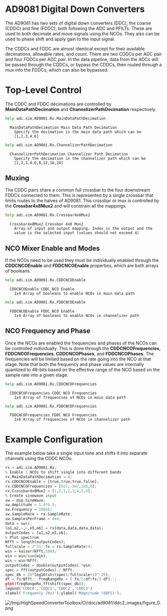 # AD9081 Digital Down Converters


The AD9081 has two sets of digital down converters (DDC), the coarse (CDDC) and fine (FDDC), both following the ADC and PFILTs. These are used to both decimate and move signals using the NCOs. They also can be used to phase shift and apply gain to the input signal.




The CDDCs and FDDC are almost identical except for their available decimations, allowable rates, and count. There are two CDDCs per ADC pair and four FDDCs per ADC pair. In the data pipeline, data from the ADCs will be passed through the CDDCs, or bypass the CDDCs, then routed through a mux into the FDDCs, which can also be bypassed.


# Top-Level Control


The CDDC and FDDC decimations are controlled by **MainDataPathDecimation** and **ChannelizerPathDecimation** respectively.



```python
help adi.sim.AD9081.Rx.MainDataPathDecimation
```


```
  MainDataPathDecimation Main Data Path Decimation
    Specify the decimation in the main data path which can be
    [1,2,3,4,6]
```


```python
help adi.sim.AD9081.Rx.ChannelizerPathDecimation
```


```
  ChannelizerPathDecimation Channelizer Path Decimation
    Specify the decimation in the channelizer path which can be
    [1,2,3,4,6,8,12,16,24]
```

## Muxing


The CDDC pairs share a common full crossbar to the four downstream FDDCs connected to them. This is represented by a single crossbar that limits routes to the halves of AD9081. This crossbar or mux is controlled by the **Crossbar4x8Mux2** and will constrain all the mappings.



```python
help adi.sim.AD9081.Rx.Crossbar4x8Mux2
```


```
  Crossbar4x8Mux2 Crossbar 4x8 Mux2
    Array of input and output mapping. Index is the output and the
    value is the selected input (values should not exceed 4)
```

## NCO Mixer Enable and Modes


If the NCOs need to be used they must be individually enabled through the **CDDCNCOEnable** and **FDDCNCOEnable** properties, which are both arrays of booleans. 



```python
help adi.sim.AD9081.Rx.CDDCNCOEnable
```


```
  CDDCNCOEnable CDDC NCO Enable
    1x4 Array of booleans to enable NCOs in main data path
```


```python
help adi.sim.AD9081.Rx.FDDCNCOEnable
```


```
  FDDCNCOEnable FDDC NCO Enable
    1x4 Array of booleans to enable NCOs in channelizer path
```

## NCO Frequency and Phase


Once the NCOs are enabled the frequencies and phases of the NCOs can be controlled individually. This is done through the **CDDCNCOFrequencies, FDDCNCOFrequencies**, **CDDCNCOPhases**, and **FDDCNCOPhases**. The frequencies will be limited based on the rate going into the NCO at that stage. Note that both the frequency and phase values are internally quantized to 48-bits based on the effective range of the NCO based on the sample rate into a given stage.



```python
help adi.sim.AD9081.Rx.CDDCNCOFrequencies
```


```
  CDDCNCOFrequencies CDDC NCO Frequencies
    1x4 Array of frequencies of NCOs in main data path
```


```python
help adi.sim.AD9081.Rx.FDDCNCOFrequencies
```


```
  FDDCNCOFrequencies FDDC NCO Frequencies
    1x8 Array of frequencies of NCOs in channelizer path
```

# Example Configuration


The example below take a single input tone and shifts it into separate channels using the CDDC NCOs.



```python
rx = adi.sim.AD9081.Rx;
% Enable 3 NCOs to shift single into different bands
rx.MainDataPathDecimation = 4;
rx.CDDCNCOEnable = [true,true,true,false];
rx.CDDCNCOFrequencies = [5e7,-3e7,1e8,0];
rx.Crossbar4x8Mux2 = [1,2,1,2,3,4,3,4];
% Create sinewave input
sw = dsp.SineWave;
sw.Amplitude = 1.4*0.5;
sw.Frequency = 100e6;
sw.SampleRate = rx.SampleRate;
sw.SamplesPerFrame = 4e4;
data = sw();
[o1,o2,~,~,o5,o6] = rx(data,data,data,data);
outputCodes = [o1,o2,o5,o6];
% Plot spectrum
Nfft = length(outputCodes); 
fullscale = 2^15; fs = rx.SampleRate/4;
win = kaiser(Nfft,100);
win = win/sum(win);
win = win*Nfft;
outputCodes = double(outputCodes).*win;
spec = fft(outputCodes) / Nfft;
spec_db = 20*log10(abs(spec)/fullscale+10^-20);
df = fs/Nfft;  freqRangeRx = (-fs/2:df:fs/2-df).';
plot(freqRangeRx,fftshift(spec_db));
legend('CDDC0','CDDC1','CDDC2','CDDC3')
xlabel('Frequency (Hz)');ylabel('Magnitude (dBFS)');
```


![/tmp/HighSpeedConverterToolbox/CI/doc/ad9081/ddc2_images/figure_0.png
](ddc2_images/figure_0.png
)

